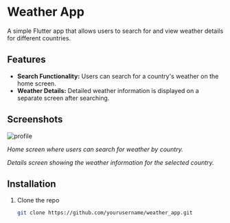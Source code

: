 # Weather App

A simple Flutter app that allows users to search for and view weather details for different countries.

## Features
- **Search Functionality:** Users can search for a country's weather on the home screen.
- **Weather Details:** Detailed weather information is displayed on a separate screen after searching.

## Screenshots
![profile](https://github.com/user-attachments/assets/c8f125e6-82e5-447e-b817-ee8327cc0238)

*Home screen where users can search for weather by country.*


*Details screen showing the weather information for the selected country.*

## Installation
1. Clone the repo
   ```bash
   git clone https://github.com/yourusername/weather_app.git
